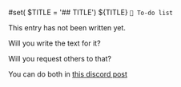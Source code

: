 #set( $TITLE = '## TITLE')
${TITLE}
`📃 To-do list`

This entry has not been written yet. 

Will you write the text for it?

Will you request others to that?

You can do both in [this discord post](<https://discord.com/channels/562910943848169472/1173922660489633802>)

<!---
keywords:  
aliases: 
-->